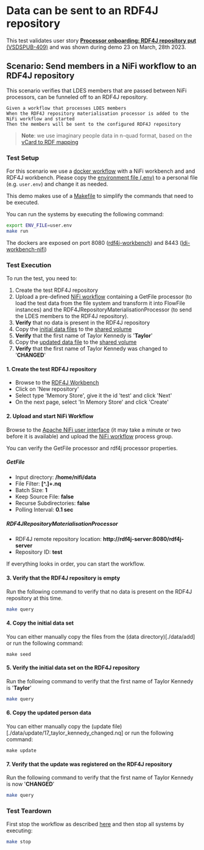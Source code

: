 # Data can be sent to an RDF4J repository

This test validates user story [**Processor onboarding: RDF4J repository put** (VSDSPUB-409)](https://vlaamseoverheid.atlassian.net/browse/VSDSPUB-409) and was shown during demo 23 on March, 28th 2023.

## Scenario: Send members in a NiFi workflow to an RDF4J repository

This scenario verifies that LDES members that are passed between NiFi processors, can be funneled off to an RDF4J repository.
```gherkin
Given a workflow that processes LDES members
When the RDF4J repository materialisation processor is added to the NiFi workflow and started
Then the members will be sent to the configured RDF4J repository
```
> **Note**: we use imaginary people data in n-quad format, based on the [vCard to RDF mapping](https://www.w3.org/TR/vcard-rdf/)

### Test Setup
For this scenario we use a [docker workflow](docker-compose.yml) with a NiFi workbench and and RDF4J workbench. Please copy the [environment file (.env)](./.env) to a personal file (e.g. `user.env`) and change it as needed.

This demo makes use of a [Makefile](./Makefile) to simplify the commands that need to be executed.

You can run the systems by executing the following command:

```bash
export ENV_FILE=user.env
make run
```

The dockers are exposed on port 8080 ([rdf4j-workbench](http://localhost:8080/rdf4j-workbench)) and 8443 ([ldi-workbench-nifi](http://localhost:8443/nifi))

### Test Execution
To run the test, you need to:
1. Create the test RDF4J repository
2. Upload a pre-defined [NiFi workflow](rdf4j-repository-materialisation-workflow.json) containing a GetFile processor (to load the test data from the file system and transform it into FlowFile instances) and the RDF4JRepositoryMaterialisationProcessor (to send the LDES members to the RDF4J repository).
3. **Verify** that no data is present in the RDF4J repository
4. Copy the [initial data files](./data/add) to the [shared volume](./nifi)
5. **Verify** that the first name of Taylor Kennedy is '**Taylor**'
6. Copy the [updated data file](./data/update/17_taylor_kennedy_updated.nq) to the [shared volume](./nifi)
7. **Verify** that the first name of Taylor Kennedy was changed to '**CHANGED**'


#### 1. Create the test RDF4J repository
- Browse to the [RDF4J Workbench](http://localhost:8080/rdf4j-workbench)
- Click on 'New repository'
- Select type 'Memory Store', give it the id 'test' and click 'Next'
- On the next page, select 'In Memory Store' and click 'Create'

#### 2. Upload and start NiFi Workflow
Browse to the [Apache NiFi user interface](https://localhost:8443/nifi) (it may take a minute or two before it is available) and upload the [NiFi workflow](rdf4j-repository-materialisation-workflow.json) process group.

You can verify the GetFile processor and rdf4j processor properties.

##### GetFile
- Input directory: **/home/nifi/data**
- File Filter: **[^\.]+.nq**
- Batch Size: **1**
- Keep Source File: **false**
- Recurse Subdirectories: **false**
- Polling Interval: **0.1 sec**

##### RDF4JRepositoryMaterialisationProcessor
- RDF4J remote repository location: **http://rdf4j-server:8080/rdf4j-server**
- Repository ID: **test**

If everything looks in order, you can start the workflow.

#### 3. Verify that the RDF4J repository is empty
Run the following command to verify that no data is present on the RDF4J repository at this time.
```bash
make query
```

#### 4. Copy the initial data set
You can either manually copy the files from the (data directory)[./data/add] or run the following command:
```shell
make seed
```

#### 5. Verify the initial data set on the RDF4J repository
Run the following command to verify that the first name of Taylor Kennedy is '**Taylor**'
```bash
make query
```

#### 6. Copy the updated person data
You can either manually copy the (update file)[./data/update/17_taylor_kennedy_changed.nq] or run the following command:
```shell
make update
```

#### 7. Verify that the update was registered on the RDF4J repository
Run the following command to verify that the first name of Taylor Kennedy is now '**CHANGED**'
```bash
make query
```

### Test Teardown
First stop the workflow as described [here](../../../support/context/workflow/README.md#stopping-a-workflow) and then stop all systems by executing:
```bash
make stop
```
